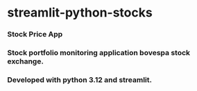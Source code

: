 # streamlit-python-stocks
### Stock Price App 
### Stock portfolio monitoring application bovespa stock exchange.
### Developed with python 3.12 and streamlit.
